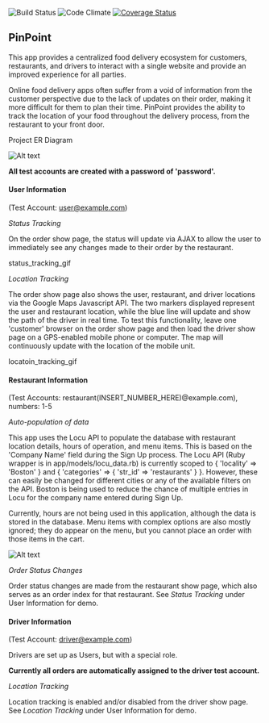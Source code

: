 ![Build Status](https://codeship.com/projects/8731e8d0-953d-0133-eb74-520d149e6bdf/status?branch=master)
![Code Climate](https://codeclimate.com/github/jiexu10/pinpoint.png)
[![Coverage Status](https://coveralls.io/repos/jiexu10/pinpoint/badge.svg?branch=master&service=github)](https://coveralls.io/github/jiexu10/pinpoint?branch=master)

## **PinPoint**


This app provides a centralized food delivery ecosystem for customers, restaurants, and drivers to interact with a single website and provide an improved experience for all parties.

Online food delivery apps often suffer from a void of information from the customer perspective due to the lack of updates on their order, making it more difficult for them to plan their time.  PinPoint provides the ability to track the location of your food throughout the delivery process, from the restaurant to your front door.

Project ER Diagram

![Alt text](https://www.dropbox.com/s/8ul3ss1v5vkmfeu/ER%20Diagram%28PinPoint%29.png?dl=0 "ER Diagram")

**All test accounts are created with a password of 'password'.**

#### **User Information**
(Test Account: user@example.com)

*Status Tracking*

On the order show page, the status will update via AJAX to allow the user to immediately see any changes made to their order by the restaurant.

status_tracking_gif

*Location Tracking*

The order show page also shows the user, restaurant, and driver locations via the Google Maps Javascript API.  The two markers displayed represent the user and restaurant location, while the blue line will update and show the path of the driver in real time.  To test this functionality, leave one 'customer' browser on the order show page and then load the driver show page on a GPS-enabled mobile phone or computer.  The map will continuously update with the location of the mobile unit.

locatoin_tracking_gif

#### **Restaurant Information**
(Test Accounts: restaurant(INSERT_NUMBER_HERE)@example.com), numbers: 1-5

*Auto-population of data*

This app uses the Locu API to populate the database with restaurant location details, hours of operation, and menu items.  This is based on the 'Company Name' field during the Sign Up process.  The Locu API (Ruby wrapper is in app/models/locu_data.rb) is currently scoped to { 'locality' => 'Boston' } and { 'categories' => { 'str_id' => 'restaurants' } }.  However, these can easily be changed for different cities or any of the available filters on the API.  Boston is being used to reduce the chance of multiple entries in Locu for the company name entered during Sign Up.

Currently, hours are not being used in this application, although the data is stored in the database.  Menu items with complex options are also mostly ignored; they do appear on the menu, but you cannot place an order with those items in the cart.

![Alt text](https://www.dropbox.com/s/wz4q6q4d2kywbed/rest-auto-pop.gif?dl=0 "Restaurant Auto-Population")

*Order Status Changes*

Order status changes are made from the restaurant show page, which also serves as an order index for that restaurant.  See *Status Tracking* under User Information for demo.

#### **Driver Information**
(Test Account: driver@example.com)

Drivers are set up as Users, but with a special role.

**Currently all orders are automatically assigned to the driver test account.**

*Location Tracking*

Location tracking is enabled and/or disabled from the driver show page.  See *Location Tracking* under User Information for demo.
